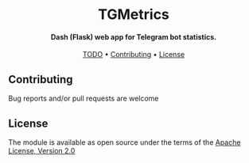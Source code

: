 <h1 align="center">TGMetrics</h1>
<h4 align="center">Dash (Flask) web app for Telegram bot statistics.</h4>


<p align="center">
  <a href="TODO.md">TODO</a> •
  <a href="#contributing">Contributing</a> •
  <a href="#license">License</a>
</p>


## Contributing

Bug reports and/or pull requests are welcome


## License

The module is available as open source under the terms of the [Apache License, Version 2.0](https://opensource.org/licenses/Apache-2.0)
